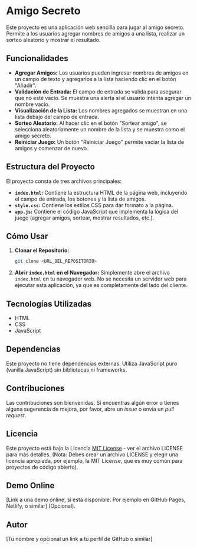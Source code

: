# Amigo Secreto

Este proyecto es una aplicación web sencilla para jugar al amigo secreto.  Permite a los usuarios agregar nombres de amigos a una lista, realizar un sorteo aleatorio y mostrar el resultado.

## Funcionalidades

*   **Agregar Amigos:** Los usuarios pueden ingresar nombres de amigos en un campo de texto y agregarlos a la lista haciendo clic en el botón "Añadir".
*   **Validación de Entrada:** El campo de entrada se valida para asegurar que no esté vacío. Se muestra una alerta si el usuario intenta agregar un nombre vacío.
*   **Visualización de la Lista:** Los nombres agregados se muestran en una lista debajo del campo de entrada.
*   **Sorteo Aleatorio:** Al hacer clic en el botón "Sortear amigo", se selecciona aleatoriamente un nombre de la lista y se muestra como el amigo secreto.
*   **Reiniciar Juego:**  Un botón "Reiniciar Juego" permite vaciar la lista de amigos y comenzar de nuevo.

## Estructura del Proyecto

El proyecto consta de tres archivos principales:

*   **`index.html`:**  Contiene la estructura HTML de la página web, incluyendo el campo de entrada, los botones y la lista de amigos.
*   **`style.css`:**  Contiene los estilos CSS para dar formato a la página.
*   **`app.js`:**  Contiene el código JavaScript que implementa la lógica del juego (agregar amigos, sortear, mostrar resultados, etc.).

## Cómo Usar

1.  **Clonar el Repositorio:**
    ```bash
    git clone <URL_DEL_REPOSITORIO>
    ```
2.  **Abrir `index.html` en el Navegador:**  Simplemente abre el archivo `index.html` en tu navegador web.  No se necesita un servidor web para ejecutar esta aplicación, ya que es completamente del lado del cliente.

## Tecnologías Utilizadas

*   HTML
*   CSS
*   JavaScript

## Dependencias

Este proyecto no tiene dependencias externas.  Utiliza JavaScript puro (vanilla JavaScript) sin bibliotecas ni frameworks.

## Contribuciones

Las contribuciones son bienvenidas.  Si encuentras algún error o tienes alguna sugerencia de mejora, por favor, abre un *issue* o envía un *pull request*.

## Licencia

Este proyecto está bajo la Licencia [MIT License](LICENSE) - ver el archivo LICENSE para más detalles. (Nota: Debes crear un archivo LICENSE y elegir una licencia apropiada, por ejemplo, la MIT License, que es muy común para proyectos de código abierto).

## Demo Online

[Link a una demo online, si está disponible. Por ejemplo en GitHub Pages, Netlify, o similar] (Opcional).

## Autor
[Tu nombre y opcional un link a tu perfil de GitHub o similar]
